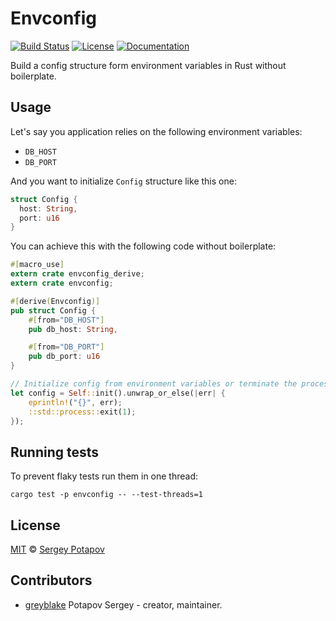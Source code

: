 # Envconfig

[![Build Status](https://travis-ci.org/greyblake/envconfig-rs.svg?branch=master)](https://travis-ci.org/greyblake/envconfig-rs)
[![License](https://img.shields.io/badge/license-MIT-blue.svg)](https://raw.githubusercontent.com/greyblake/envconfig-rs/master/LICENSE)
[![Documentation](https://docs.rs/envconfig/badge.svg)](https://docs.rs/envconfig)

Build a config structure form environment variables in Rust without boilerplate.

## Usage

Let's say you application relies on the following environment variables:

* `DB_HOST`
* `DB_PORT`

And you want to initialize `Config` structure like this one:

```rust
struct Config {
  host: String,
  port: u16
}
```

You can achieve this with the following code without boilerplate:

```rust
#[macro_use]
extern crate envconfig_derive;
extern crate envconfig;

#[derive(Envconfig)]
pub struct Config {
    #[from="DB_HOST"]
    pub db_host: String,

    #[from="DB_PORT"]
    pub db_port: u16
}

// Initialize config from environment variables or terminate the process.
let config = Self::init().unwrap_or_else(|err| {
    eprintln!("{}", err);
    ::std::process::exit(1);
});
```

## Running tests

To prevent flaky tests run them in one thread:

```
cargo test -p envconfig -- --test-threads=1
```

## License

[MIT](https://github.com/greyblake/envconfig-rs/blob/master/LICENSE) © [Sergey Potapov](http://greyblake.com/)

## Contributors

- [greyblake](https://github.com/greyblake) Potapov Sergey - creator, maintainer.
